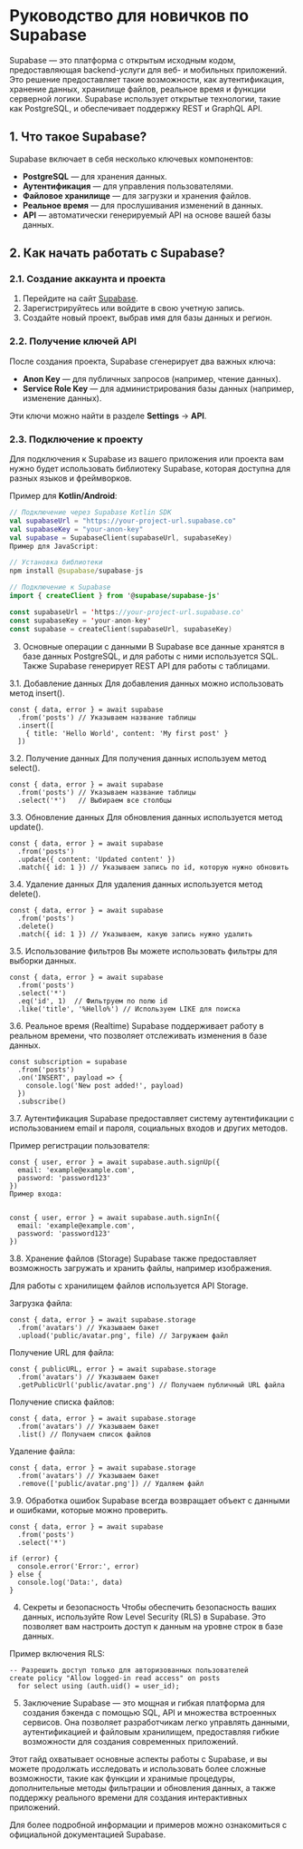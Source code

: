 # Руководство для новичков по Supabase

Supabase — это платформа с открытым исходным кодом, предоставляющая backend-услуги для веб- и мобильных приложений. Это решение предоставляет такие возможности, как аутентификация, хранение данных, хранилище файлов, реальное время и функции серверной логики. Supabase использует открытые технологии, такие как PostgreSQL, и обеспечивает поддержку REST и GraphQL API.

## 1. Что такое Supabase?

Supabase включает в себя несколько ключевых компонентов:
- **PostgreSQL** — для хранения данных.
- **Аутентификация** — для управления пользователями.
- **Файловое хранилище** — для загрузки и хранения файлов.
- **Реальное время** — для прослушивания изменений в данных.
- **API** — автоматически генерируемый API на основе вашей базы данных.

## 2. Как начать работать с Supabase?

### 2.1. Создание аккаунта и проекта

1. Перейдите на сайт [Supabase](https://supabase.io/).
2. Зарегистрируйтесь или войдите в свою учетную запись.
3. Создайте новый проект, выбрав имя для базы данных и регион.

### 2.2. Получение ключей API

После создания проекта, Supabase сгенерирует два важных ключа:
- **Anon Key** — для публичных запросов (например, чтение данных).
- **Service Role Key** — для администрирования базы данных (например, изменение данных).

Эти ключи можно найти в разделе **Settings** -> **API**.

### 2.3. Подключение к проекту

Для подключения к Supabase из вашего приложения или проекта вам нужно будет использовать библиотеку Supabase, которая доступна для разных языков и фреймворков.

Пример для **Kotlin/Android**:
```kotlin
// Подключение через Supabase Kotlin SDK
val supabaseUrl = "https://your-project-url.supabase.co"
val supabaseKey = "your-anon-key"
val supabase = SupabaseClient(supabaseUrl, supabaseKey)
Пример для JavaScript:

// Установка библиотеки
npm install @supabase/supabase-js

// Подключение к Supabase
import { createClient } from '@supabase/supabase-js'

const supabaseUrl = 'https://your-project-url.supabase.co'
const supabaseKey = 'your-anon-key'
const supabase = createClient(supabaseUrl, supabaseKey)
```
3. Основные операции с данными
В Supabase все данные хранятся в базе данных PostgreSQL, и для работы с ними используется SQL. Также Supabase генерирует REST API для работы с таблицами.

3.1. Добавление данных
Для добавления данных можно использовать метод insert().

```
const { data, error } = await supabase
  .from('posts') // Указываем название таблицы
  .insert([
    { title: 'Hello World', content: 'My first post' }
  ])
```
3.2. Получение данных
Для получения данных используем метод select().

```
const { data, error } = await supabase
  .from('posts') // Указываем название таблицы
  .select('*')   // Выбираем все столбцы
```
3.3. Обновление данных
Для обновления данных используется метод update().

```
const { data, error } = await supabase
  .from('posts')
  .update({ content: 'Updated content' })
  .match({ id: 1 }) // Указываем запись по id, которую нужно обновить
```
3.4. Удаление данных
Для удаления данных используется метод delete().

```
const { data, error } = await supabase
  .from('posts')
  .delete()
  .match({ id: 1 }) // Указываем, какую запись нужно удалить
```
3.5. Использование фильтров
Вы можете использовать фильтры для выборки данных.

```
const { data, error } = await supabase
  .from('posts')
  .select('*')
  .eq('id', 1)  // Фильтруем по полю id
  .like('title', '%Hello%') // Используем LIKE для поиска
```
3.6. Реальное время (Realtime)
Supabase поддерживает работу в реальном времени, что позволяет отслеживать изменения в базе данных.

```
const subscription = supabase
  .from('posts')
  .on('INSERT', payload => {
    console.log('New post added!', payload)
  })
  .subscribe()
```
3.7. Аутентификация
Supabase предоставляет систему аутентификации с использованием email и пароля, социальных входов и других методов.

Пример регистрации пользователя:

```
const { user, error } = await supabase.auth.signUp({
  email: 'example@example.com',
  password: 'password123'
})
Пример входа:


const { user, error } = await supabase.auth.signIn({
  email: 'example@example.com',
  password: 'password123'
})
```
3.8. Хранение файлов (Storage)
Supabase также предоставляет возможность загружать и хранить файлы, например изображения.

Для работы с хранилищем файлов используется API Storage.

Загрузка файла:
```
const { data, error } = await supabase.storage
  .from('avatars') // Указываем бакет
  .upload('public/avatar.png', file) // Загружаем файл
```
Получение URL для файла:
```
const { publicURL, error } = await supabase.storage
  .from('avatars') // Указываем бакет
  .getPublicUrl('public/avatar.png') // Получаем публичный URL файла
```
Получение списка файлов:
```
const { data, error } = await supabase.storage
  .from('avatars') // Указываем бакет
  .list() // Получаем список файлов

```
Удаление файла:
```
const { data, error } = await supabase.storage
  .from('avatars') // Указываем бакет
  .remove(['public/avatar.png']) // Удаляем файл
```
3.9. Обработка ошибок
Supabase всегда возвращает объект с данными и ошибками, которые можно проверить.

```
const { data, error } = await supabase
  .from('posts')
  .select('*')

if (error) {
  console.error('Error:', error)
} else {
  console.log('Data:', data)
}
```
4. Секреты и безопасность
Чтобы обеспечить безопасность ваших данных, используйте Row Level Security (RLS) в Supabase. Это позволяет вам настроить доступ к данным на уровне строк в базе данных.

Пример включения RLS:
```
-- Разрешить доступ только для авторизованных пользователей
create policy "Allow logged-in read access" on posts
  for select using (auth.uid() = user_id);
```
5. Заключение
Supabase — это мощная и гибкая платформа для создания бэкенда с помощью SQL, API и множества встроенных сервисов. Она позволяет разработчикам легко управлять данными, аутентификацией и файловым хранилищем, предоставляя гибкие возможности для создания современных приложений.

Этот гайд охватывает основные аспекты работы с Supabase, и вы можете продолжать исследовать и использовать более сложные возможности, такие как функции и хранимые процедуры, дополнительные методы фильтрации и обновления данных, а также поддержку реального времени для создания интерактивных приложений.

Для более подробной информации и примеров можно ознакомиться с официальной документацией Supabase.


